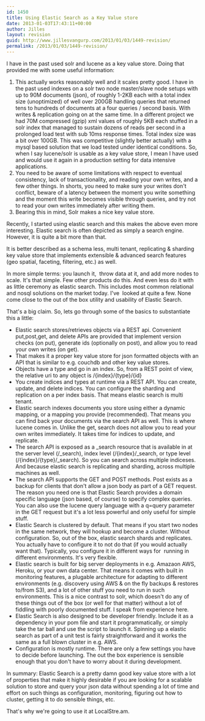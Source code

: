 ```yaml
---
id: 1450
title: Using Elastic Search as a Key Value store
date: 2013-01-03T17:43:11+00:00
author: Jilles
layout: revision
guid: http://www.jillesvangurp.com/2013/01/03/1449-revision/
permalink: /2013/01/03/1449-revision/
---
```

I have in the past used solr and lucene as a key value store. Doing that provided me with some useful information:
<ol>
	<li>This actually works reasonably well and it scales pretty good. I have in the past used indexes on a solr two node master/slave node setups with up to 90M documents (json), of roughly 1-2KB each with a total index size (unoptimized) of well over 200GB handling queries that returned tens to hundreds of documents at a four queries / second basis. With writes &amp; replication going on at the same time. In a different project we had 70M compressed (gzip) xml values of roughly 5KB each stuffed in a solr index that managed to sustain dozens of reads per second in a prolonged load test with sub 10ms response times. Total index size was a bit over 100GB. This was competitive (slightly better actually) with a mysql based solution that we load tested under identical conditions. So, when I say lucene/solr is usable as a key value store, I mean I have used and would use it again in a production setting for data intensive applications.</li>
	<li>You need to be aware of some limitations with respect to eventual consistency, lack of transactionality, and reading your own writes, and a few other things. In shorts, you need to make sure your writes don't conflict, beware of a latency between the moment you write something and the moment this write becomes visible through queries, and try not to read your own writes immediately after writing them.</li>
	<li>Bearing this in mind, Solr makes a nice key value store.</li>
</ol>
Recently, I started using elastic search and this makes the above even more interesting. Elastic search is often depicted as simply a search engine. However, it is quite a bit more than that.

It is better described as a schema less, multi tenant, replicating &amp; sharding key value store that implements extensible &amp; advanced search features (geo spatial, faceting, filtering, etc.) as well.

In more simple terms: you launch it,  throw data at it, and add more nodes to scale. It's that simple. Few other products do this. And even less do it with as little ceremony as elastic search. This includes most common relational and nosql solutions on the market today. I've  looked at quite a few. None come close to the out of the box utility and usability of Elastic Search.

That's a big claim. So, lets go through some of the basics to substantiate this a little:
<ul>
	<li>Elastic search stores/retrieves objects via a REST api. Convenient put,post,get, and delete APIs are provided that implement version checks (on put), generate ids (optionally on post), and allow you to read your own writes (on get).</li>
	<li>That makes it a proper key value store for json formatted objects with an API that is similar to e.g. couchdb and other key value stores.</li>
	<li>Objects have a type and go in an index. So, from a REST point of view, the relative uri to any object is /{index}/{type}/{id}</li>
	<li>You create indices and types at runtime via a REST API. You can create, update, and delete indices. You can configure the sharding and replication on a per index basis. That means elastic search is multi tenant.</li>
	<li>Elastic search indexes documents you store using either a dynamic mapping, or a mapping you provide (recommended). That means you can find back your documents via the search API as well. This is where lucene comes in. Unlike the get, search does not allow you to read your own writes immediately. It takes time for indices to update, and replicate.</li>
	<li>The search API is exposed as a _search resource that is available in at the server level (/_search), index level (/{index}/_search, or type level (/{index}/{type}/_search). So you can search across multiple indiceses. And because elastic search is replicating and sharding, across multiple machines as well.</li>
	<li>The search API supports the GET and POST methods. Post exists as a backup for clients that don't allow a json body as part of a GET request. The reason you need one is that Elastic Search provides a domain specific language (json based, of course) to specify complex queries. You can also use the lucene query language with a q=query parameter in the GET request but it's a lot less powerful and only useful for simple stuff.</li>
	<li>Elastic Search is clustered by default. That means if you start two nodes in the same network, they will hookup and become a cluster. Without configuration. So, out of the box, elastic search shards and replicates. You actually have to configure it to not do that (if you would actually want that). Typically, you configure it in different ways for  running in different environments. It's very flexible.</li>
	<li>Elastic search is built for big server deployments in e.g. Amazaon AWS, Heroku, or your own data center. That means it comes with built in monitoring features, a plugable architecture for adapting to different environments (e.g. discovery using AWS &amp; on the fly backups &amp; restores to/from S3), and a lot of other stuff you need to run in such environments. This is a nice contrast to solr, which doesn't do any of these things out of the box (or well for that matter) without a lot of fiddling with poorly documented stuff. I speak from experience here.</li>
	<li>Elastic Search is also designed to be developer friendly. Include it as a dependency in your pom file and start it programmatically, or simply take the tar ball and use the script to launch it. Spinning up a elastic search as part of a unit test is fairly straightforward and it works the same as a full blown cluster in e.g. AWS.</li>
	<li>Configuration is mostly runtime. There are only a few settings you have to decide before launching. The out the box experience is sensible enough that you don't have to worry about it during development.</li>
</ul>
In summary: Elastic Search is a pretty damn good key value store with a lot of properties that make it highly desirable if you are looking for a scalable solution to store and query your json data without spending a lot of time and effort on such things as configuration, monitoring, figuring out how to cluster, getting it to do sensible things, etc.

That's why we're going to use it at LocalStre.am.

&nbsp;